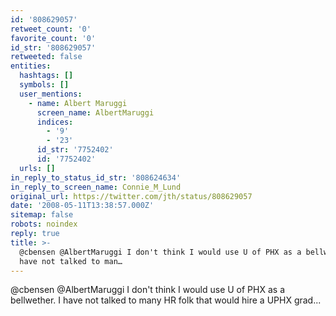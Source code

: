 ```yaml
---
id: '808629057'
retweet_count: '0'
favorite_count: '0'
id_str: '808629057'
retweeted: false
entities:
  hashtags: []
  symbols: []
  user_mentions:
    - name: Albert Maruggi
      screen_name: AlbertMaruggi
      indices:
        - '9'
        - '23'
      id_str: '7752402'
      id: '7752402'
  urls: []
in_reply_to_status_id_str: '808624634'
in_reply_to_screen_name: Connie_M_Lund
original_url: https://twitter.com/jth/status/808629057
date: '2008-05-11T13:38:57.000Z'
sitemap: false
robots: noindex
reply: true
title: >-
  @cbensen @AlbertMaruggi I don't think I would use U of PHX as a bellwether. I
  have not talked to man…
---
```


@cbensen @AlbertMaruggi I don't think I would use U of PHX as a bellwether. I have not talked to many HR folk that would hire a UPHX grad...